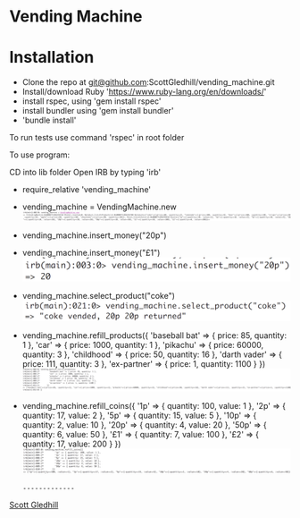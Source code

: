 # Vending Machine

# Installation 

- Clone the repo at git@github.com:ScottGledhill/vending_machine.git
- Install/download Ruby 'https://www.ruby-lang.org/en/downloads/'
- install rspec, using 'gem install rspec'
- install bundler using 'gem install bundler'
- 'bundle install' 

To run tests use command 'rspec' in root folder

To use program:

CD into lib folder
Open IRB by typing 'irb'

-  require_relative 'vending_machine'

-  vending_machine = VendingMachine.new
![Create VendingMachine](https://github.com/ScottGledhill/vending_machine/blob/master/img/createvendingmachine.png)

-  vending_machine.insert_money("20p")
-  vending_machine.insert_money("£1")
![Insert Money](https://github.com/ScottGledhill/vending_machine/blob/master/img/insertmoney.png)

-  vending_machine.select_product("coke")
![Select Product](https://github.com/ScottGledhill/vending_machine/blob/master/img/selectproduct.png)
-  vending_machine.refill_products({
        'baseball bat' => { price: 85, quantity: 1 },
        'car' => { price: 1000, quantity: 1 },
        'pikachu' => { price: 60000, quantity: 3 },
        'childhood' => { price: 50, quantity: 16 },
        'darth vader' => { price: 111, quantity: 3 },
        'ex-partner' => { price: 1, quantity: 1100 }
      })
![Refill Products](https://github.com/ScottGledhill/vending_machine/blob/master/img/refillproducts.png)
- vending_machine.refill_coins({
        '1p' => { quantity: 100, value: 1 },
        '2p' => { quantity: 17, value: 2 },
        '5p' => { quantity: 15, value: 5 },
        '10p' => { quantity: 2, value: 10 },
        '20p' => { quantity: 4, value: 20 },
        '50p' => { quantity: 6, value: 50 },
        '£1' => { quantity: 7, value: 100 },
        '£2' => { quantity: 17, value: 200 }
      })
![Refill Coins](https://github.com/ScottGledhill/vending_machine/blob/master/img/refillcoins.png)
      
      -------------
[Scott Gledhill](https://github.com/ScottGledhill)
